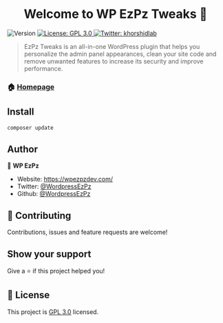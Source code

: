 <h1 align="center">Welcome to WP EzPz Tweaks 👋</h1>
<p>
  <img alt="Version" src="https://img.shields.io/badge/version-1.0.0-blue.svg?cacheSeconds=2592000" />
  <a href="http://www.gnu.org/licenses/gpl-3.0.txt" target="_blank">
    <img alt="License: GPL 3.0" src="https://img.shields.io/badge/License-GPL 3.0-yellow.svg" />
  </a>
  <a href="https://twitter.com/wordpressezpz" target="_blank">
    <img alt="Twitter: khorshidlab" src="https://img.shields.io/twitter/follow/WordpressEzPz.svg?style=social" />
  </a>
</p>

> EzPz Tweaks is an all-in-one WordPress plugin that helps you personalize the admin panel appearances, clean your site code and remove unwanted features to increase its security and improve performance.

### 🏠 [Homepage](https://wpezpzdev.com/)

## Install

```sh
composer update
```

## Author

👤 **WP EzPz**

* Website: https://wpezpzdev.com/
* Twitter: [@WordpressEzPz](https://twitter.com/wordpressezpz)
* Github: [@WordpressEzPz](https://github.com/WordpressEzPz)

## 🤝 Contributing

Contributions, issues and feature requests are welcome!

## Show your support

Give a ⭐️ if this project helped you!

## 📝 License

This project is [GPL 3.0](http://www.gnu.org/licenses/gpl-3.0.txt) licensed.
